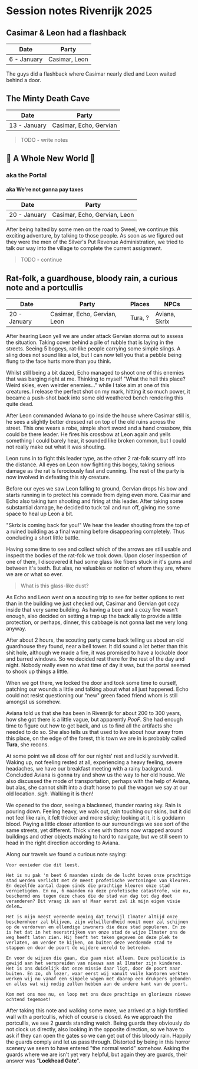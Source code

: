 # Session notes Rivenrijk 2025

## Casimar & Leon had a flashback

| Date | Party |
|-|-|
| 6 - January | Casimar, Leon |

The guys did a flashback where Casimar nearly died and Leon waited behind a door.

## The Minty Death Cave

| Date | Party |
|-|-|
| 13 - January | Casimar, Echo, Gervian |

> TODO - write notes

## :musical_note: A Whole New World :musical_note:

### aka the Portal

#### aka We're not gonna pay taxes

| Date | Party |
|-|-|
| 20 - January | Casimar, Echo, Gervian, Leon |

After being halted by some men on the road to Sweel, we continue this exciting adventure, by talking to those people. As soon as we figured out they were the men of the Silver's Put Revenue Administration, we tried to talk our way into the village to complete the current assignment.

> TODO - continue

## Rat-folk, a guardhouse, bloody rain, a curious note and a portcullis

| Date | Party | Places | NPCs |
|-|-|-|-|
| 20 - January | Casimar, Echo, Gervian, Leon | Tura, ? | Aviana, Skrix |

After hearing Leon yell we are under attack Gervian storms out to assess the situation. Taking cover behind a pile of rubble that is laying in the streets. Seeing 5 bogeys, rat-like people carrying some simple slings. A sling does not sound like a lot, but I can now tell you that a pebble being flung to the face hurts more than you think.

Whilst still being a bit dazed, Echo managed to shoot one of this enemies that was barging right at me.
Thinking to myself "What the hell this place? Weird skies, even weirder enemies..." while I take aim at one of this creatures. I release the perfect shot on my mark, hitting it so much power, it became a push-shot back into some old weathered bench rendering this quite dead.

After Leon commanded Aviana to go inside the house where Casimar still is, he sees a slightly better dressed rat on top of the old ruins across the street. This one wears a robe, simple short sword and a hand crossbow, this could be there leader. He fires his crossbow at Leon again and yells something I could barely hear, it sounded like broken common, but I could not really make out what it was shouting.

Leon runs in to fight this leader type, as the other 2 rat-folk scurry off into the distance. All eyes on Leon now fighting this bogey, taking serious damage as the rat is ferociously fast and cunning. The rest of the party is now involved in defeating this sly creature.

Before our eyes we saw Leon falling to ground, Gervian drops his bow and starts running in to protect his comrade from dying even more. Casimar and Echo also taking turn shooting and firing at this leader.
After taking some substantial damage, he decided to tuck tail and run off, giving me some space to heal up Leon a bit.

"Skrix is coming back for you!" We hear the leader shouting from the top of a ruined building as a final warning before disappearing completely. Thus concluding a short little battle.

Having some time to see and collect which of the arrows are still usable and inspect the bodies of the rat-folk we took down.
Upon closer inspection of one of them, I discovered it had some glass like fibers stuck in it's gums and between it's teeth.
But alas, no valuables or notion of whom they are, where we are or what so ever.

> What is this glass-like dust?

As Echo and Leon went on a scouting trip to see for better options to rest than in the building we just checked out, Casimar and Gervian got cozy inside that very same building. As having a beer and a cozy fire wasn't enough, also decided on setting a trap up the back ally to provide a little protection, or perhaps, dinner, this cabbage is not gonna last me very long anyway.

After about 2 hours, the scouting party came back telling us about an old guardhouse they found, near a bell tower. It did sound a lot better than this shit hole, although we made a fire, it was promised to have a lockable door and barred windows. So we decided rest there for the rest of the day and night. Nobody really even no what time of day it was, but the portal seemed to shook up things a little.

When we got there, we locked the door and took some time to ourself, patching our wounds a little and talking about what all just happened. Echo could not resist questioning our "new" green faced friend whom is still amongst us somehow.

Aviana told us that she has been in Rivenrijk for about 200 to 300 years, how she got there is a little vague, but apparently *PooF*. She had enough time to figure out how to get back, and us to find all the artifacts she needed to do so. She also tells us that used to live about hour away from this place, on the edge of the forest, this town we are in is probably called **Tura**, she recons.

At some point we all dose off for our nights' rest and luckily survived it. Waking up, not feeling rested at all, experiencing a heavy feeling, severe headaches, we have our breakfast meeting with a rainy background. Concluded Aviana is gonna try and show us the way to her old house. We also discussed the mode of transportation, perhaps with the help of Aviana, but alas, she cannot shift into a draft horse to pull the wagon we say at our old location. *sigh.* Walking it is then!

We opened to the door, seeing a blackened, thunder roaring sky. Rain is pouring down. Feeling heavy, we walk out, rain touching our skins, but it did not feel like rain, it felt thicker and more sticky; looking at it, it is goddamn blood. Paying a little closer attention to our surroundings we see sort of the same streets, yet different. Thick vines with thorns now wrapped around buildings and other objects making to hard to navigate, but we still seem to head in the right direction according to Aviana.

Along our travels we found a curious note saying:

```
Voor eenieder die dit leest.

Het is nu pak 'm beet 6 maanden sinds de de lucht boven onze prachtige stad werden verlicht met de meest profetische vertoningen van kleuren. En dezelfde aantal dagen sinds die prachtige kleuren onze stad vernietigden. En nu, 6 maanden na deze profetische catastrofe, wie nu, beschermd ons tegen deze chaos die de stad van dag tot dag doet veranderen? Dit vraag ik aan u! Maar eerst zal ik mijn eigen visie delen…

Het is mijn meest vereerde mening dat terwijl Ilmater altijd onze beschermheer zal blijven, zijn welwillendheid nooit meer zal schijnen op de verdorven en ellendige inwoners die deze stad populeren. En zo is het dat in het neerstrijken van onze stad de wijze Ilmater ons de weg heeft laten zien. Hij heeft het teken gegeven om deze plek te verlaten, om verder te kijken, om buiten deze verdoemde stad te stappen en door de poort de wijdere wereld te betreden.

En voor de wijzen die gaan, die gaan niet alleen. Deze publicatie is gewijd aan het verspreiden van nieuws aan al Ilmater zijn kinderen. Het is ons duidelijk dat onze missie daar ligt, door de poort naar buiten. En zo, oh lezer, waar eerst wij vanuit vuile kantoren werkten werken wij nu vanaf een simpele wagen met daarop een drukpers gebonden en alles wat wij nodig zullen hebben aan de andere kant van de poort.

Kom met ons mee nu, en loop met ons deze prachtige en glorieuze nieuwe ochtend tegemoet!
```

After taking this note and walking some more, we arrived at a high fortified wall with a portcullis, which of course is closed. As we approach the portcullis, we see 2 guards standing watch. Being guards they obviously do not clock us directly, also looking in the opposite direction, so we have to ask if they can open the gates so we can get out of this bloody rain. Happily the guards comply and let us pass through. Distorted by being in this horror scenery we seem to have entered "the normal world" somehow. Asking the guards where we are isn't yet very helpful, but again they are guards, their answer was "**Lockhead Gate**".
